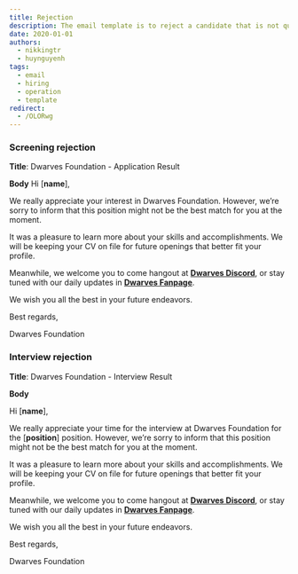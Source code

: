 ```yaml
---
title: Rejection
description: The email template is to reject a candidate that is not qualified in the recruitment process.
date: 2020-01-01
authors:
  - nikkingtr
  - huynguyenh
tags:
  - email
  - hiring
  - operation
  - template
redirect:
  - /OLORwg
---
```


### Screening rejection

**Title**: Dwarves Foundation - Application Result

**Body**
Hi [**name**],

We really appreciate your interest in Dwarves Foundation. However, we’re sorry to inform that this position might not be the best match for you at the moment.

It was a pleasure to learn more about your skills and accomplishments. We will be keeping your CV on file for future openings that better fit your profile.

Meanwhile, we welcome you to come hangout at [**Dwarves Discord**](http://discord.gg/dfoundation), or stay tuned with our daily updates in [**Dwarves Fanpage**](https://www.facebook.com/dwarvesf).

We wish you all the best in your future endeavors.

Best regards,

Dwarves Foundation

### Interview rejection

**Title**: Dwarves Foundation - Interview Result

**Body**

Hi [**name**],

We really appreciate your time for the interview at Dwarves Foundation for the [**position**] position. However, we’re sorry to inform that this position might not be the best match for you at the moment.

It was a pleasure to learn more about your skills and accomplishments. We will be keeping your CV on file for future openings that better fit your profile.

Meanwhile, we welcome you to come hangout at [**Dwarves Discord**](http://discord.gg/dfoundation), or stay tuned with our daily updates in [**Dwarves Fanpage**](https://www.facebook.com/dwarvesf).

We wish you all the best in your future endeavors.

Best regards,

Dwarves Foundation
